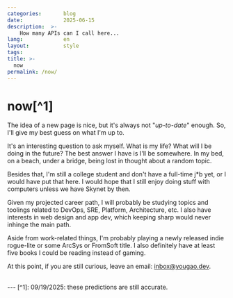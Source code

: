 ```yaml
---
categories:       blog
date:             2025-06-15
description:  >-
    How many APIs can I call here...
lang:             en
layout:           style
tags:
title: >-
  now
permalink: /now/
---
```


# now[^1]

The idea of a new page is nice, but it's always not "*up-to-date*" enough. So, I'll give my best guess on what I'm up to.

It's an interesting question to ask myself. What is my life? What will I be doing in the future? The best answer I have is I'll be somewhere. In my bed, on a beach, under a bridge, being lost in thought about a random topic.

Besides that, I'm still a college student and don't have a full-time j\*b yet, or I would have put that here. I would hope that I still enjoy doing stuff with computers unless we have Skynet by then. 

Given my projected career path, I will probably be studying topics and toolings related to DevOps, SRE, Platform, Architecture, etc. I also have interests in web design and app dev, which keeping sharp would never inhinge the main path.

Aside from work-related things, I'm probably playing a newly released indie rogue-lite or some ArcSys or FromSoft title. I also definitely have at least five books I could be reading instead of gaming.

At this point, if you are still curious, leave an email: [inbox@yougao.dev](mailto:hello@yougao.dev).

<br/>
---
[^1]: 09/19/2025: these predictions are still accurate.

